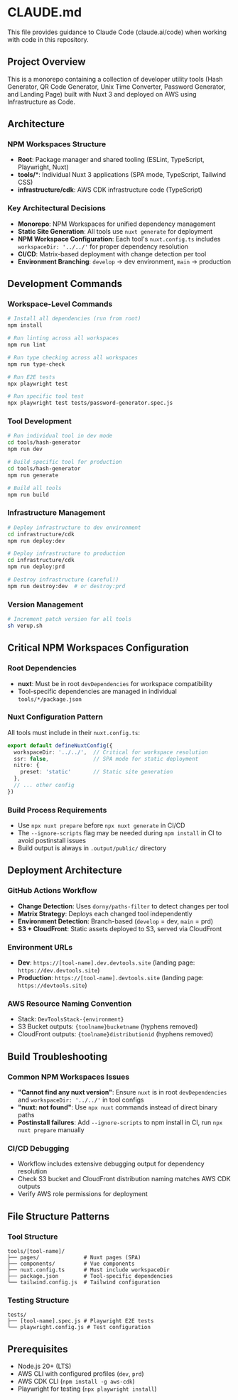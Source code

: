 # CLAUDE.md

This file provides guidance to Claude Code (claude.ai/code) when working with code in this repository.

## Project Overview

This is a monorepo containing a collection of developer utility tools (Hash Generator, QR Code Generator, Unix Time Converter, Password Generator, and Landing Page) built with Nuxt 3 and deployed on AWS using Infrastructure as Code.

## Architecture

### NPM Workspaces Structure
- **Root**: Package manager and shared tooling (ESLint, TypeScript, Playwright, Nuxt)
- **tools/***: Individual Nuxt 3 applications (SPA mode, TypeScript, Tailwind CSS)
- **infrastructure/cdk**: AWS CDK infrastructure code (TypeScript)

### Key Architectural Decisions
- **Monorepo**: NPM Workspaces for unified dependency management
- **Static Site Generation**: All tools use `nuxt generate` for deployment
- **NPM Workspace Configuration**: Each tool's `nuxt.config.ts` includes `workspaceDir: '../../'` for proper dependency resolution
- **CI/CD**: Matrix-based deployment with change detection per tool
- **Environment Branching**: `develop` → dev environment, `main` → production

## Development Commands

### Workspace-Level Commands
```bash
# Install all dependencies (run from root)
npm install

# Run linting across all workspaces
npm run lint

# Run type checking across all workspaces
npm run type-check

# Run E2E tests
npx playwright test

# Run specific tool test
npx playwright test tests/password-generator.spec.js
```

### Tool Development
```bash
# Run individual tool in dev mode
cd tools/hash-generator
npm run dev

# Build specific tool for production
cd tools/hash-generator
npm run generate

# Build all tools
npm run build
```

### Infrastructure Management
```bash
# Deploy infrastructure to dev environment
cd infrastructure/cdk
npm run deploy:dev

# Deploy infrastructure to production
cd infrastructure/cdk  
npm run deploy:prd

# Destroy infrastructure (careful!)
npm run destroy:dev  # or destroy:prd
```

### Version Management
```bash
# Increment patch version for all tools
sh verup.sh
```

## Critical NPM Workspaces Configuration

### Root Dependencies
- **nuxt**: Must be in root `devDependencies` for workspace compatibility
- Tool-specific dependencies are managed in individual `tools/*/package.json`

### Nuxt Configuration Pattern
All tools must include in their `nuxt.config.ts`:
```typescript
export default defineNuxtConfig({
  workspaceDir: '../../',  // Critical for workspace resolution
  ssr: false,              // SPA mode for static deployment
  nitro: {
    preset: 'static'       // Static site generation
  },
  // ... other config
})
```

### Build Process Requirements
- Use `npx nuxt prepare` before `npx nuxt generate` in CI/CD
- The `--ignore-scripts` flag may be needed during `npm install` in CI to avoid postinstall issues
- Build output is always in `.output/public/` directory

## Deployment Architecture

### GitHub Actions Workflow
- **Change Detection**: Uses `dorny/paths-filter` to detect changes per tool
- **Matrix Strategy**: Deploys each changed tool independently
- **Environment Detection**: Branch-based (`develop` = dev, `main` = prd)
- **S3 + CloudFront**: Static assets deployed to S3, served via CloudFront

### Environment URLs
- **Dev**: `https://[tool-name].dev.devtools.site` (landing page: `https://dev.devtools.site`)
- **Production**: `https://[tool-name].devtools.site` (landing page: `https://devtools.site`)

### AWS Resource Naming Convention
- Stack: `DevToolsStack-{environment}`
- S3 Bucket outputs: `{toolname}bucketname` (hyphens removed)
- CloudFront outputs: `{toolname}distributionid` (hyphens removed)

## Build Troubleshooting

### Common NPM Workspaces Issues
- **"Cannot find any nuxt version"**: Ensure `nuxt` is in root `devDependencies` and `workspaceDir: '../../'` in tool configs
- **"nuxt: not found"**: Use `npx nuxt` commands instead of direct binary paths
- **Postinstall failures**: Add `--ignore-scripts` to npm install in CI, run `npx nuxt prepare` manually

### CI/CD Debugging
- Workflow includes extensive debugging output for dependency resolution
- Check S3 bucket and CloudFront distribution naming matches AWS CDK outputs
- Verify AWS role permissions for deployment

## File Structure Patterns

### Tool Structure
```
tools/[tool-name]/
├── pages/              # Nuxt pages (SPA)
├── components/         # Vue components
├── nuxt.config.ts      # Must include workspaceDir
├── package.json        # Tool-specific dependencies
└── tailwind.config.js  # Tailwind configuration
```

### Testing Structure
```
tests/
├── [tool-name].spec.js # Playwright E2E tests
└── playwright.config.js # Test configuration
```

## Prerequisites

- Node.js 20+ (LTS)
- AWS CLI with configured profiles (`dev`, `prd`)
- AWS CDK CLI (`npm install -g aws-cdk`)
- Playwright for testing (`npx playwright install`)